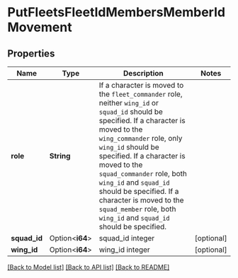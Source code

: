 # PutFleetsFleetIdMembersMemberIdMovement

## Properties

Name | Type | Description | Notes
------------ | ------------- | ------------- | -------------
**role** | **String** | If a character is moved to the `fleet_commander` role, neither `wing_id` or `squad_id` should be specified. If a character is moved to the `wing_commander` role, only `wing_id` should be specified. If a character is moved to the `squad_commander` role, both `wing_id` and `squad_id` should be specified. If a character is moved to the `squad_member` role, both `wing_id` and `squad_id` should be specified. | 
**squad_id** | Option<**i64**> | squad_id integer | [optional]
**wing_id** | Option<**i64**> | wing_id integer | [optional]

[[Back to Model list]](../README.md#documentation-for-models) [[Back to API list]](../README.md#documentation-for-api-endpoints) [[Back to README]](../README.md)


